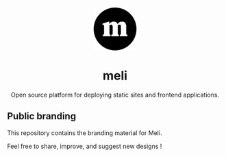 <p align="center">
  <a href="https://meli.sh">
    <img alt="Meli" src="./logo/meli-logo-circle-black.svg" width="100"/>
  </a>
</p>
<h1 align="center">meli</h1>
<p align="center">Open source platform for deploying static sites and frontend applications.</p>

## Public branding

This repository contains the branding material for Meli.

Feel free to share, improve, and suggest new designs !
